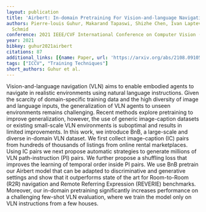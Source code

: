 ```yaml
---
layout: publication
title: 'Airbert: In-domain Pretraining For Vision-and-language Navigation'
authors: Pierre-louis Guhur, Makarand Tapaswi, Shizhe Chen, Ivan Laptev, Cordelia
  Schmid
conference: 2021 IEEE/CVF International Conference on Computer Vision (ICCV)
year: 2021
bibkey: guhur2021airbert
citations: 87
additional_links: [{name: Paper, url: 'https://arxiv.org/abs/2108.09105'}]
tags: ["ICCV", "Training Techniques"]
short_authors: Guhur et al.
---
```

Vision-and-language navigation (VLN) aims to enable embodied agents to
navigate in realistic environments using natural language instructions. Given
the scarcity of domain-specific training data and the high diversity of image
and language inputs, the generalization of VLN agents to unseen environments
remains challenging. Recent methods explore pretraining to improve
generalization, however, the use of generic image-caption datasets or existing
small-scale VLN environments is suboptimal and results in limited improvements.
In this work, we introduce BnB, a large-scale and diverse in-domain VLN
dataset. We first collect image-caption (IC) pairs from hundreds of thousands
of listings from online rental marketplaces. Using IC pairs we next propose
automatic strategies to generate millions of VLN path-instruction (PI) pairs.
We further propose a shuffling loss that improves the learning of temporal
order inside PI pairs. We use BnB pretrain our Airbert model that can be
adapted to discriminative and generative settings and show that it outperforms
state of the art for Room-to-Room (R2R) navigation and Remote Referring
Expression (REVERIE) benchmarks. Moreover, our in-domain pretraining
significantly increases performance on a challenging few-shot VLN evaluation,
where we train the model only on VLN instructions from a few houses.